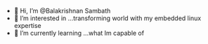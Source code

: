 - 👋 Hi, I’m @Balakrishnan Sambath
- 👀 I’m interested in ...transforming world with my embedded linux expertise
- 🌱 I’m currently learning ...what Im capable of

<!---
Balki01/Balki01 is a ✨ special ✨ repository because its `README.md` (this file) appears on your GitHub profile.
You can click the Preview link to take a look at your changes.
--->
